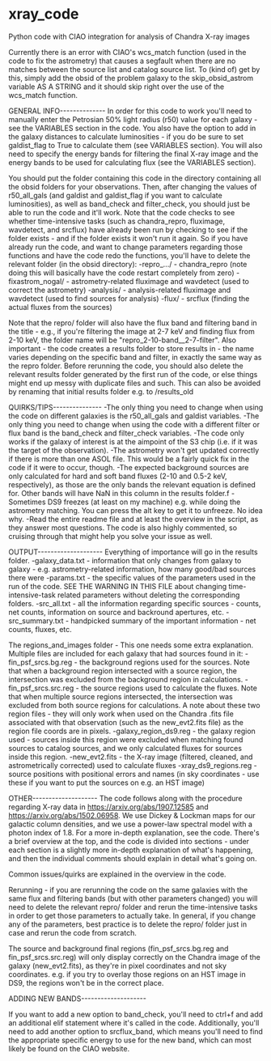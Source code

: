 # xray_code
Python code with CIAO integration for analysis of Chandra X-ray images

Currently there is an error with CIAO's wcs_match function (used in the code to fix the astrometry) that causes a segfault when there are no matches between the source list and catalog source list. To (kind of) get by this, simply add the obsid of the problem galaxy to the skip_obsid_astrom variable AS A STRING and it should skip right over the use of the wcs_match function.


GENERAL INFO--------------
In order for this code to work you'll need to manually enter the Petrosian 50% light radius (r50) value for each galaxy - see the VARIABLES section in the code. You also have the option to add in the galaxy distances to calculate luminosities - if you do be sure to set galdist_flag to True to calculate them (see VARIABLES section). You will also need to specify the energy bands for filtering the final X-ray image and the energy bands to be used for calculating flux (see the VARIABLES section).

You should put the folder containing this code in the directory containing all the obsid folders for your observations. Then, after changing the values of r50_all_gals (and galdist and galdist_flag if you want to calculate luminosities), as well as band_check and filter_check, you should just be able to run the code and it'll work. Note that the code checks to see whether time-intensive tasks (such as chandra_repro, fluximage, wavdetect, and srcflux) have already been run by checking to see if the folder exists - and if the folder exists it won't run it again. So if you have already run the code, and want to change parameters regarding those functions and have the code redo the functions, you'll have to delete the relevant folder (in the obsid directory):
-repro_.../		-  chandra_repro  (note doing this will basically have the code restart completely from zero)
-fixastrom_nogal/	-  astrometry-related fluximage and wavdetect (used to correct the astrometry)
-analysis/		-  analysis-related fluximage and wavdetect (used to find sources for analysis) 
-flux/			-  srcflux (finding the actual fluxes from the sources)

Note that the repro/ folder will also have the flux band and filtering band in the title - e.g., if you're filtering the image at 2-7 keV and finding flux from 2-10 keV, the folder name will be "repro_2-10-band__2-7-filter". Also important - the code creates a results folder to store results in - the name varies depending on the specific band and filter, in exactly the same way as the repro folder. Before rerunning the code, you should also delete the relevant results folder generated by the first run of the code, or else things might end up messy with duplicate files and such. This can also be avoided by renaming that initial results folder e.g. to /results_old


QUIRKS/TIPS---------------
-The only thing you need to change when using the code on different galaxies is the r50_all_gals and galdist variables.
-The only thing you need to change when using the code with a different filter or flux band is the band_check and filter_check variables.
-The code only works if the galaxy of interest is at the aimpoint of the S3 chip (i.e. if it was the target of the observation).
-The astrometry won't get updated correctly if there is more than one ASOL file. This would be a fairly quick fix in the code if it were to occur, though.
-The expected background sources are only calculated for hard and soft band fluxes (2-10 and 0.5-2 keV, respectively), as those are the only bands the relevant equation is defined for. Other bands will have NaN in this column in the results folder.f
-Sometimes DS9 freezes (at least on my machine) e.g. while doing the astrometry matching. You can press the alt key to get it to unfreeze. No idea why.
-Read the entire readme file and at least the overview in the script, as they answer most questions. The code is also highly commented, so cruising through that might help you solve your issue as well.


OUTPUT--------------------
Everything of importance will go in the results folder. 
-galaxy_data.txt	-  information that only changes from galaxy to galaxy - e.g. astrometry-related information, how many good/bad sources there were
-params.txt		-  the specific values of the parameters used in the run of the code. SEE THE WARNING IN THIS FILE about changing time-intensive-task related parameters without deleting the corresponding folders.
-src_all.txt		-  all the information regarding specific sources - counts, net counts, information on source and backround apertures, etc.
-src_summary.txt	-  handpicked summary of the important information - net counts, fluxes, etc.

The regions_and_images folder  -  This one needs some extra explanation. Multiple files are included for each galaxy that had sources found in it:
-fin_psf_srcs.bg.reg	-  the background regions used for the sources. Note that when a background region intersected with a source region, the intersection was excluded from the background region in calculations.
-fin_psf_srcs.src.reg	-  the source regions used to calculate the fluxes. Note that when multiple source regions intersected, the intersection was excluded from both source regions for calculations.
	A note about these two region files - they will only work when used on the Chandra .fits file associated with that observation (such as the new_evt2.fits file) as the region file coords are in pixels.
-galaxy_region_ds9.reg	-  the galaxy region used - sources inside this region were excluded when matching found sources to catalog sources, and we only calculated fluxes for sources inside this region.
-new_evt2.fits		-  the X-ray image (filtered, cleaned, and astrometrically corrected) used to calculate fluxes
-xray_ds9_regions.reg	-  source positions with positional errors and names (in sky coordinates - use these if you want to put the sources on e.g. an HST image)



OTHER--------------------
The code follows along with the procedure regarding X-ray data in https://arxiv.org/abs/1907.12585 and https://arxiv.org/abs/1502.06958. We use Dickey & Lockman maps for our galactic column densities, and we use a power-law spectral model with a photon index of 1.8. For a more in-depth explanation, see the code. There's a brief overview at the top, and the code is divided into sections - under each section is a slightly more in-depth explanation of what's happening, and then the individual comments should explain in detail what's going on.

Common issues/quirks are explained in the overview in the code.

Rerunning - if you are rerunning the code on the same galaxies with the same flux and filtering bands (but with other parameters changed) you will need to delete the relevant repro/ folder and rerun the time-intensive tasks in order to get those parameters to actually take. In general, if you change any of the parameters, best practice is to delete the repro/ folder just in case and rerun the code from scratch.

The source and background final regions (fin_psf_srcs.bg.reg and fin_psf_srcs.src.reg) will only display correctly on the Chandra image of the galaxy (new_evt2.fits), as they're in pixel coordinates and not sky coordinates. e.g. if you try to overlay those regions on an HST image in DS9, the regions won't be in the correct place.


ADDING NEW BANDS--------------------

If you want to add a new option to band_check, you'll need to ctrl+f and add an additional elif statement where it's called in the code. Additionally, you'll need to add another option to srcflux_band, which means you'll need to find the appropriate specific energy to use for the new band, which can most likely be found on the CIAO website.


